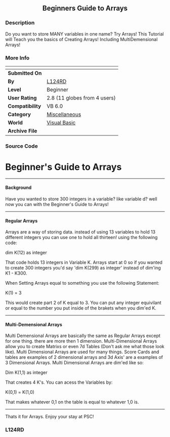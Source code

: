 ﻿<div align="center">

## Beginners Guide to Arrays


</div>

### Description

Do you want to store MANY variables in one name? Try Arrays! This Tutorial will Teach you the basics of Creating Arrays! Including MultiDemensional Arrays!
 
### More Info
 


<span>             |<span>
---                |---
**Submitted On**   |
**By**             |[L124RD](https://github.com/Planet-Source-Code/PSCIndex/blob/master/ByAuthor/l124rd.md)
**Level**          |Beginner
**User Rating**    |2.8 (11 globes from 4 users)
**Compatibility**  |VB 6\.0
**Category**       |[Miscellaneous](https://github.com/Planet-Source-Code/PSCIndex/blob/master/ByCategory/miscellaneous__1-1.md)
**World**          |[Visual Basic](https://github.com/Planet-Source-Code/PSCIndex/blob/master/ByWorld/visual-basic.md)
**Archive File**   |[](https://github.com/Planet-Source-Code/l124rd-beginners-guide-to-arrays__1-10921/archive/master.zip)





### Source Code

<h1>Beginner's Guide to Arrays</h1>
<p><hr>
<p><h4>Background</h4>
<p>Have you wanted to store 300 integers in a variable? like variable d? well now you can with the Beginner's Guide to Arrays!
<p><hr>
<p><h4>Regular Arrays</h4>
<p>Arrays are a way of storing data. instead of using 13 variables to hold 13 different integers you can use one to hold all thirteen! using the following code:
<p>dim K(12) as integer
<p>That code holds 13 integers in Variable K. Arrays start at 0 so if you wanted to create 300 integers you'd say 'dim K(299) as integer' instead of dim'ing K1 - K300.
<p>When Setting Arrays equal to something you use the following Statement:
<p>K(1) = 3
<p>This would create part 2 of K equal to 3. You can put any integer equivilant or equal to the number you put inside of the brakets when you dim'ed K.
<p><hr>
<p><h4>Multi-Demensional Arrays</h4>
<p>Multi Demensional Arrays are basically the same as Regular Arrays except for one thing. there are more then 1 dimension. Multi-Dimensional Arrays allow you to create Matrixs or even 7d Tables (Don't ask me what those look like). Multi Dimensional Arrays are used for many things. Score Cards and tables are examples of 2 dimensional arrays and 3d Axis' are a examples of 3 Dimensional Arrays. Multi Dimensional Arrays are dim'ed like so:
<p>Dim K(1,1) as integer
<p>That creates 4 K's. You can acess the Variables by:
<p>K(0,1) = K(1,0)
<p>That makes whatever 0,1 on the table is equal to whatever 1,0 is.
<p><hr>
<p>Thats it for Arrays. Enjoy your stay at PSC!
<p><h3>L124RD</h3>

